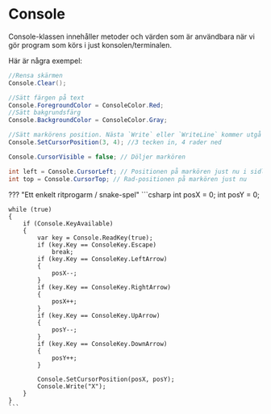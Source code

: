 # Console

Console-klassen innehåller metoder och värden som är användbara när vi gör program som körs i just konsolen/terminalen.

Här är några exempel:

```csharp
//Rensa skärmen
Console.Clear();

//Sätt färgen på text
Console.ForegroundColor = ConsoleColor.Red;
//Sätt bakgrundsfärg
Console.BackgroundColor = ConsoleColor.Gray;

//Sätt markörens position. Nästa `Write` eller `WriteLine` kommer utgå därifrån
Console.SetCursorPosition(3, 4); //3 tecken in, 4 rader ned

Console.CursorVisible = false; // Döljer markören

int left = Console.CursorLeft; // Positionen på markören just nu i sidled
int top = Console.CursorTop; // Rad-positionen på markören just nu
```

??? "Ett enkelt ritprogarm / snake-spel"
    ```csharp
    int posX = 0;
    int posY = 0;

    while (true)
    {
        if (Console.KeyAvailable)
        {
            var key = Console.ReadKey(true);
            if (key.Key == ConsoleKey.Escape)
                break;
            if (key.Key == ConsoleKey.LeftArrow)
            {
                posX--;
            }
            if (key.Key == ConsoleKey.RightArrow)
            {
                posX++;
            }
            if (key.Key == ConsoleKey.UpArrow)
            {
                posY--;
            }
            if (key.Key == ConsoleKey.DownArrow)
            {
                posY++;
            }

            Console.SetCursorPosition(posX, posY);
            Console.Write("X");
        }
    }
    ```